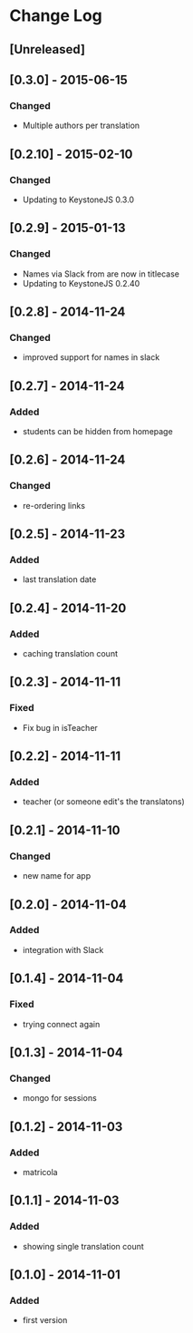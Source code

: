 # Change Log

## [Unreleased]


## [0.3.0] - 2015-06-15
### Changed
- Multiple authors per translation

## [0.2.10] - 2015-02-10
### Changed
- Updating to KeystoneJS 0.3.0

## [0.2.9] - 2015-01-13
### Changed
- Names via Slack from are now in titlecase
- Updating to KeystoneJS 0.2.40

## [0.2.8] - 2014-11-24
### Changed
- improved support for names in slack

## [0.2.7] - 2014-11-24
### Added
- students can be hidden from homepage

## [0.2.6] - 2014-11-24
### Changed
- re-ordering links

## [0.2.5] - 2014-11-23
### Added
- last translation date

## [0.2.4] - 2014-11-20
### Added
- caching translation count

## [0.2.3] - 2014-11-11
### Fixed
- Fix bug in isTeacher

## [0.2.2] - 2014-11-11
### Added
- teacher (or someone edit's the translatons)

## [0.2.1] - 2014-11-10
### Changed
- new name for app

## [0.2.0] - 2014-11-04
### Added
- integration with Slack

## [0.1.4] - 2014-11-04
### Fixed
- trying connect again

## [0.1.3] - 2014-11-04
### Changed
- mongo for sessions

## [0.1.2] - 2014-11-03
### Added
- matricola

## [0.1.1] - 2014-11-03
### Added
- showing single translation count

## [0.1.0] - 2014-11-01
### Added
- first version

